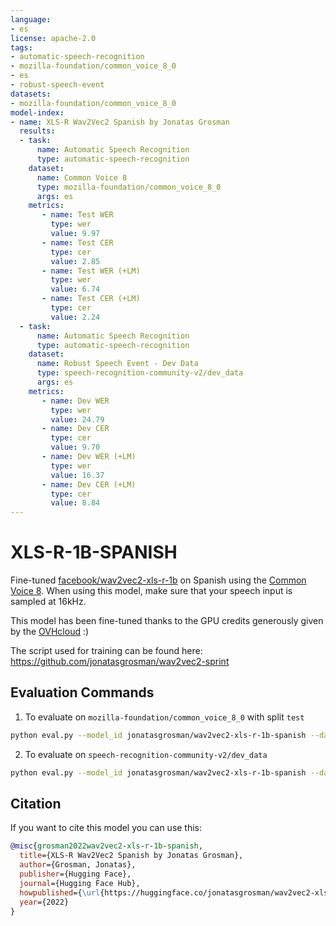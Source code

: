 ```yaml
---
language:
- es
license: apache-2.0
tags:
- automatic-speech-recognition
- mozilla-foundation/common_voice_8_0
- es
- robust-speech-event
datasets:
- mozilla-foundation/common_voice_8_0
model-index:
- name: XLS-R Wav2Vec2 Spanish by Jonatas Grosman
  results:
  - task: 
      name: Automatic Speech Recognition 
      type: automatic-speech-recognition
    dataset:
      name: Common Voice 8
      type: mozilla-foundation/common_voice_8_0
      args: es
    metrics:
       - name: Test WER
         type: wer
         value: 9.97
       - name: Test CER
         type: cer
         value: 2.85
       - name: Test WER (+LM)
         type: wer
         value: 6.74
       - name: Test CER (+LM)
         type: cer
         value: 2.24
  - task: 
      name: Automatic Speech Recognition
      type: automatic-speech-recognition
    dataset:
      name: Robust Speech Event - Dev Data
      type: speech-recognition-community-v2/dev_data
      args: es
    metrics:
       - name: Dev WER
         type: wer
         value: 24.79
       - name: Dev CER
         type: cer
         value: 9.70
       - name: Dev WER (+LM)
         type: wer
         value: 16.37
       - name: Dev CER (+LM)
         type: cer
         value: 8.84
---
```


# XLS-R-1B-SPANISH

Fine-tuned [facebook/wav2vec2-xls-r-1b](https://huggingface.co/facebook/wav2vec2-xls-r-1b) on Spanish using the [Common Voice 8](https://huggingface.co/datasets/mozilla-foundation/common_voice_8_0).
When using this model, make sure that your speech input is sampled at 16kHz.

This model has been fine-tuned thanks to the GPU credits generously given by the [OVHcloud](https://www.ovhcloud.com/en/public-cloud/ai-training/) :)

The script used for training can be found here: https://github.com/jonatasgrosman/wav2vec2-sprint


## Evaluation Commands

1. To evaluate on `mozilla-foundation/common_voice_8_0` with split `test`

```bash
python eval.py --model_id jonatasgrosman/wav2vec2-xls-r-1b-spanish --dataset mozilla-foundation/common_voice_8_0 --config es --split test
```

2. To evaluate on `speech-recognition-community-v2/dev_data`

```bash
python eval.py --model_id jonatasgrosman/wav2vec2-xls-r-1b-spanish --dataset speech-recognition-community-v2/dev_data --config es --split validation --chunk_length_s 5.0 --stride_length_s 1.0
```

## Citation
If you want to cite this model you can use this:

```bibtex
@misc{grosman2022wav2vec2-xls-r-1b-spanish,
  title={XLS-R Wav2Vec2 Spanish by Jonatas Grosman},
  author={Grosman, Jonatas},
  publisher={Hugging Face},
  journal={Hugging Face Hub},
  howpublished={\url{https://huggingface.co/jonatasgrosman/wav2vec2-xls-r-1b-spanish}},
  year={2022}
}
```